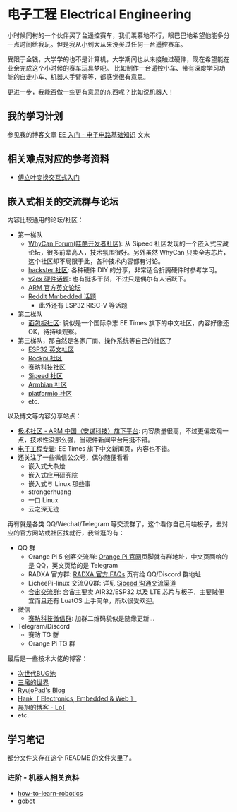 # 电子工程 Electrical Engineering

小时候同村的一个伙伴买了台遥控赛车，我们羡慕地不行，眼巴巴地希望他能多分一点时间给我玩。但是我从小到大从来没买过任何一台遥控赛车。

受限于金钱，大学学的也不是计算机，大学期间也从未接触过硬件，现在希望能在业余完成这个小时候的赛车玩具梦吧。
比如制作一台遥控小车、带有深度学习功能的自走小车、机器人手臂等等，都感觉很有意思。

更进一步，我能否做一些更有意思的东西呢？比如说机器人！


## 我的学习计划

参见我的博客文章 [EE 入门 - 电子电路基础知识](https://thiscute.world/posts/electrical-engineering-circuits-basics-1/) 文末


## 相关难点对应的参考资料

 - [傅立叶变换交互式入门](https://www.jezzamon.com/fourier/zh-cn.html)

## 嵌入式相关的交流群与论坛

内容比较通用的论坛/社区：

- 第一梯队
  - [WhyCan Forum(哇酷开发者社区)](https://whycan.com/t_9370.html): 从 Sipeed 社区发现的一个嵌入式宝藏论坛，很多前辈高人，技术氛围很好。另外虽然 WhyCan 只卖全志芯片，这个社区却不局限于此，各种技术内容都有讨论。
  - [hackster 社区](https://www.hackster.io/projects): 各种硬件 DIY 的分享，非常适合折腾硬件时参考学习。
  - [v2ex 硬件话题](https://www.v2ex.com/go/embedded): 也有挺多干货，不过只是偶尔有人活跃下。
  - [ARM 官方英文论坛](https://community.arm.com/support-forums/)
  - [Reddit Mmbedded 话题](https://www.reddit.com/r/embedded/)
    - 此外还有 ESP32 RISC-V 等话题
- 第二梯队
  - [面包板社区](https://mbb.eet-china.com): 貌似是一个国际杂志 EE Times 旗下的中文社区，内容好像还 OK，待持续观察。
- 第三梯队，那自然是各家厂商、操作系统等自己的社区了
  - [ESP32 英文社区](https://www.esp32.com/viewforum.php?f=23)
  - [Rockpi 社区](https://forum.radxa.com)
  - [赛昉科技社区](https://forum.rvspace.org/)
  - [Sipeed 社区](https://bbs.sipeed.com/cate/all/seq/1)
  - [Armbian 社区](https://forum.armbian.com/)
  - [platformio 社区](https://community.platformio.org/)
  - etc.

以及博文等内容分享站点：

- [极术社区 - ARM 中国（安谋科技）旗下平台](https://aijishu.com/): 内容质量很高，不过更偏宏观一点，技术性没那么强，当硬件新闻平台用挺不错。
- [电子工程专辑](https://www.eet-china.com/): EE Times 旗下中文新闻页，内容也不错。
- 还关注了一些微信公众号，偶尔随便看看
  - 嵌入式大杂烩
  - 嵌入式应用研究院
  - 嵌入式与 Linux 那些事
  - strongerhuang
  - 一口 Linux
  - 云之深无迹

再有就是各类 QQ/Wechat/Telegram 等交流群了，这个看你自己用啥板子，去对应的官方网站或社区找就行，我常逛的有：

- QQ 群
  - Orange Pi 5 创客交流群: [Orange Pi 官网](https://www.orangepi.cn/index.html)页脚就有群地址，中文页面给的是 QQ，英文页给的是 Telegram 
  - RADXA 官方群: [RADXA 官方 FAQs](https://wiki.radxa.com/Rock5/FAQs) 页有给 QQ/Discord 群地址
  - LicheePi-linux 交流QQ群: 详见 [Sipeed 沟通交流渠道](https://wiki.sipeed.com/community.html)
  - [合宙交流群](https://wiki.luatos.com/pages/supports.html): 合宙主要卖 AIR32/ESP32 以及 LTE 芯片与板子，主要贼便宜而且还有 LuatOS 上手简单，所以很受欢迎。
- 微信
  - [赛昉科技微信群](https://forum.rvspace.org/t/topic/1033/7): 加群二维码貌似是随缘更新...
- Telegram/Discord
  - 赛昉 TG 群
  - Orange Pi TG 群

最后是一些技术大佬的博客：

- [次世代BUG池](https://neucrack.com/all)
- [三帛的世界](https://blog.vvzero.com/)
- [RyujoPad's Blog](https://blog.higuchi.xyz/)
- [Hank〔 Electronics, Embedded & Web 〕](www.uinio.com)
- [晨旭的博客 - LoT](https://www.chenxublog.com/)
- etc.

## 学习笔记

都分文件夹存在这个 README 的文件夹里了。

### 进阶 - 机器人相关资料

- [how-to-learn-robotics](https://github.com/qqfly/how-to-learn-robotics)
- [gobot](https://github.com/hybridgroup/gobot)




